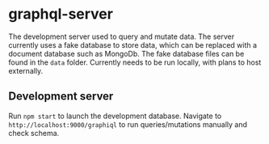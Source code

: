 # graphql-server

The development server used to query and mutate data. The server currently uses a fake database to store data, which can be replaced with a document database such as MongoDb. The fake database files can be found in the `data` folder. Currently needs to be run locally, with plans to host externally.

## Development server

Run `npm start` to launch the development database. Navigate to `http://localhost:9000/graphiql` to run queries/mutations manually and check schema.
